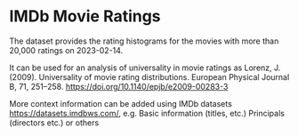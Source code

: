# IMDb Movie Ratings

The dataset provides the rating histograms for the movies with more than 20,000 ratings on 2023-02-14.

It can be used for an analysis of universality in movie ratings as 
Lorenz, J. (2009). Universality of movie rating distributions. European Physical Journal B, 71, 251–258. https://doi.org/10.1140/epjb/e2009-00283-3

More context information can be added using IMDb datasets https://datasets.imdbws.com/, e.g.
Basic information (titles, etc.)
Principals (directors etc.)
or others
